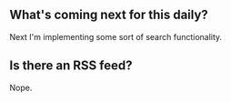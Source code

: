 ## What's coming next for this daily?

Next I'm implementing some sort of search functionality. 

## Is there an RSS feed?

Nope.